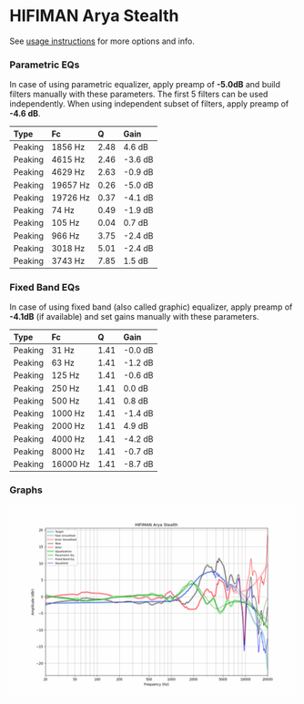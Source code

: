 # HIFIMAN Arya Stealth
See [usage instructions](https://github.com/jaakkopasanen/AutoEq#usage) for more options and info.

### Parametric EQs
In case of using parametric equalizer, apply preamp of **-5.0dB** and build filters manually
with these parameters. The first 5 filters can be used independently.
When using independent subset of filters, apply preamp of **-4.6 dB**.

| Type    | Fc       |    Q | Gain    |
|:--------|:---------|:-----|:--------|
| Peaking | 1856 Hz  | 2.48 | 4.6 dB  |
| Peaking | 4615 Hz  | 2.46 | -3.6 dB |
| Peaking | 4629 Hz  | 2.63 | -0.9 dB |
| Peaking | 19657 Hz | 0.26 | -5.0 dB |
| Peaking | 19726 Hz | 0.37 | -4.1 dB |
| Peaking | 74 Hz    | 0.49 | -1.9 dB |
| Peaking | 105 Hz   | 0.04 | 0.7 dB  |
| Peaking | 966 Hz   | 3.75 | -2.4 dB |
| Peaking | 3018 Hz  | 5.01 | -2.4 dB |
| Peaking | 3743 Hz  | 7.85 | 1.5 dB  |

### Fixed Band EQs
In case of using fixed band (also called graphic) equalizer, apply preamp of **-4.1dB**
(if available) and set gains manually with these parameters.

| Type    | Fc       |    Q | Gain    |
|:--------|:---------|:-----|:--------|
| Peaking | 31 Hz    | 1.41 | -0.0 dB |
| Peaking | 63 Hz    | 1.41 | -1.2 dB |
| Peaking | 125 Hz   | 1.41 | -0.6 dB |
| Peaking | 250 Hz   | 1.41 | 0.0 dB  |
| Peaking | 500 Hz   | 1.41 | 0.8 dB  |
| Peaking | 1000 Hz  | 1.41 | -1.4 dB |
| Peaking | 2000 Hz  | 1.41 | 4.9 dB  |
| Peaking | 4000 Hz  | 1.41 | -4.2 dB |
| Peaking | 8000 Hz  | 1.41 | -0.7 dB |
| Peaking | 16000 Hz | 1.41 | -8.7 dB |

### Graphs
![](./HIFIMAN%20Arya%20Stealth.png)